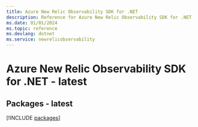 ```yaml
---
title: Azure New Relic Observability SDK for .NET
description: Reference for Azure New Relic Observability SDK for .NET
ms.date: 01/01/2024
ms.topic: reference
ms.devlang: dotnet
ms.service: newrelicobservability
---
```

# Azure New Relic Observability SDK for .NET - latest
## Packages - latest
[!INCLUDE [packages](new-relic-observability-index.md)]